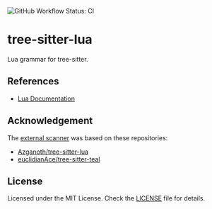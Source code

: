 ![GitHub Workflow Status: CI](https://img.shields.io/github/actions/workflow/status/MunifTanjim/tree-sitter-lua/ci.yml?branch=main&label=CI&style=for-the-badge)

# tree-sitter-lua

Lua grammar for tree-sitter.

## References

- [Lua Documentation](https://www.lua.org/docs.html)

## Acknowledgement

The [external scanner](/src/scanner.c) was based on these repositories:

- [Azganoth/tree-sitter-lua](https://github.com/Azganoth/tree-sitter-lua)
- [euclidianAce/tree-sitter-teal](https://github.com/euclidianAce/tree-sitter-teal)

## License

Licensed under the MIT License. Check the [LICENSE](/LICENSE.md) file for details.
